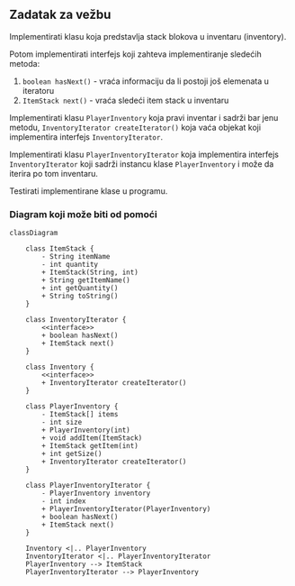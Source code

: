 ## Zadatak za vežbu

Implementirati klasu koja predstavlja stack blokova u inventaru (inventory).

Potom implementirati interfejs koji zahteva implementiranje sledećih metoda:
1. `boolean hasNext()` - vraća informaciju da li postoji još elemenata u iteratoru
2. `ItemStack next()` - vraća sledeći item stack u inventaru

Implementirati klasu `PlayerInventory` koja pravi inventar i sadrži bar jenu metodu, `InventoryIterator createIterator()` koja vaća objekat koji implementira interfejs `InventoryIterator`.

Implementirati klasu `PlayerInventoryIterator` koja implementira interfejs `InventoryIterator` koji sadrži instancu klase `PlayerInventory` i može da iterira po tom inventaru.

Testirati implementirane klase u programu.

### Diagram koji može biti od pomoći

```mermaid
classDiagram

    class ItemStack {
        - String itemName
        - int quantity
        + ItemStack(String, int)
        + String getItemName()
        + int getQuantity()
        + String toString()
    }

    class InventoryIterator {
        <<interface>>
        + boolean hasNext()
        + ItemStack next()
    }

    class Inventory {
        <<interface>>
        + InventoryIterator createIterator()
    }

    class PlayerInventory {
        - ItemStack[] items
        - int size
        + PlayerInventory(int)
        + void addItem(ItemStack)
        + ItemStack getItem(int)
        + int getSize()
        + InventoryIterator createIterator()
    }

    class PlayerInventoryIterator {
        - PlayerInventory inventory
        - int index
        + PlayerInventoryIterator(PlayerInventory)
        + boolean hasNext()
        + ItemStack next()
    }

    Inventory <|.. PlayerInventory
    InventoryIterator <|.. PlayerInventoryIterator
    PlayerInventory --> ItemStack
    PlayerInventoryIterator --> PlayerInventory
```
